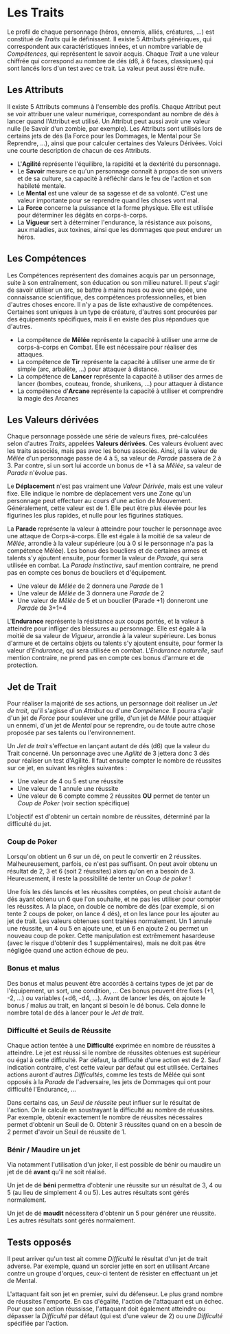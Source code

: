 # Les Traits

Le profil de chaque personnage (héros, ennemis, alliés, créatures, ...) est constitué de _Traits_ qui le définissent. Il existe 5 _Attributs_ génériques, qui correspondent aux caractéristiques innées, et un nombre variable de _Compétences_, qui représentent le savoir acquis. Chaque _Trait_ a une valeur chiffrée qui correspond au nombre de dés (d6, à 6 faces, classiques) qui sont lancés lors d'un test avec ce trait. La valeur peut aussi être nulle.

## Les Attributs

Il existe 5 Attributs communs à l'ensemble des profils. Chaque Attribut peut se voir attribuer une valeur numérique, correspondant au nombre de dés à lancer quand l'Attribut est utilisé. Un Attribut peut aussi avoir une valeur nulle (le Savoir d'un zombie, par exemple). Les Attributs sont utilisés lors de certains jets de dés (la Force pour les Dommages, le Mental pour Se Reprendre, ...), ainsi que pour calculer certaines des Valeurs Dérivées. Voici une courte description de chacun de ces Attributs.

* L'**Agilité** représente l'équilibre, la rapidité et la dextérité du personnage.
* Le **Savoir** mesure ce qu'un personnage connaît à propos de son univers et de sa culture, sa capacité à réfléchir dans le feu de l'action et son habileté mentale.
* Le **Mental** est une valeur de sa sagesse et de sa volonté. C'est une valeur importante pour se reprendre quand les choses vont mal.
* La **Force** concerne la puissance et la forme physique. Elle est utilisée pour déterminer les dégâts en corps-à-corps.
* La **Vigueur** sert à déterminer l'endurance, la résistance aux poisons, aux maladies, aux toxines, ainsi que les dommages que peut endurer un héros.

## Les Compétences

Les Compétences représentent des domaines acquis par un personnage, suite à son entraînement, son éducation ou son milieu naturel. Il peut s'agir de savoir utiliser un arc, se battre à mains nues ou avec une épée, une connaissance scientifique, des compétences professionnelles, et bien d'autres choses encore. Il n'y a pas de liste exhaustive de compétences. Certaines sont uniques à un type de créature, d'autres sont procurées par des équipements spécifiques, mais il en existe des plus répandues que d'autres.

* La compétence de **Mêlée** représente la capacité à utiliser une arme de corps-à-corps en Combat. Elle est nécessaire pour réaliser des attaques.
* La compétence de **Tir** représente la capacité à utiliser une arme de tir simple (arc, arbalète, ...) pour attaquer à distance.
* La compétence de **Lancer** représente la capacité à utiliser des armes de lancer (bombes, couteau, fronde, shurikens, ...) pour attaquer à distance
* La compétence d'**Arcane** représente la capacité à utiliser et comprendre la magie des Arcanes

## Les Valeurs dérivées

Chaque personnage possède une série de valeurs fixes, pré-calculées selon d'autres _Traits_, appelées **Valeurs dérivées**. Ces valeurs évoluent avec les traits associés, mais pas avec les bonus associés. Ainsi, si la valeur de _Mêlée_ d'un personnage passe de 4 à 5, sa valeur de _Parade_ passera de 2 à 3. Par contre, si un sort lui accorde un bonus de +1 à sa _Mêlée_, sa valeur de _Parade_ n'évolue pas.

Le **Déplacement** n'est pas vraiment une _Valeur Dérivée_, mais est une valeur fixe. Elle indique le nombre de déplacement vers une Zone qu'un personnage peut effectuer au cours d'une action de Mouvement. Généralement, cette valeur est de 1. Elle peut être plus élevée pour les figurines les plus rapides, et nulle pour les figurines statiques.

La **Parade** représente la valeur à atteindre pour toucher le personnage avec une attaque de Corps-à-corps. Elle est égale à la moitié de sa valeur de _Mêlée_, arrondie à la valeur supérieure (ou à 0 si le personnage n'a pas la compétence Mêlée). Les bonus des boucliers et de certaines armes et talents s'y ajoutent ensuite, pour former la valeur de _Parade_, qui sera utilisée en combat. La _Parade instinctive_, sauf mention contraire, ne prend pas en compte ces bonus de boucliers et d'équipement.

* Une valeur de _Mêlée_ de 2 donnera une _Parade_ de 1
* Une valeur de _Mêlée_ de 3 donnera une _Parade_ de 2
* Une valeur de _Mêlée_ de 5 et un bouclier (Parade +1) donneront une _Parade_ de 3+1=4

L'**Endurance** représente la résistance aux coups portés, et la valeur à atteindre pour infliger des blessures au personnage. Elle est égale à la moitié de sa valeur de _Vigueur_, arrondie à la valeur supérieure. Les bonus d'armure et de certains objets ou talents s'y ajoutent ensuite, pour former la valeur d'_Endurance_, qui sera utilisée en combat. L'_Endurance naturelle_, sauf mention contraire, ne prend pas en compte ces bonus d'armure et de protection.

## Jet de Trait

Pour réaliser la majorité de ses actions, un personnage doit réaliser un _Jet de trait_, qu'il s'agisse d'un _Attribut_ ou d'une _Compétence_. Il pourra s'agir d'un jet de _Force_ pour soulever une grille, d'un jet de _Mêlée_ pour attaquer un ennemi, d'un jet de _Mental_ pour se reprendre, ou de toute autre chose proposée par ses talents ou l'environnement.

Un _Jet de trait_ s'effectue en lançant autant de dés (d6) que la valeur du Trait concerné. Un personnage avec une _Agilité_ de 3 jettera donc 3 dés pour réaliser un test d'Agilité. Il faut ensuite compter le nombre de réussites sur ce jet, en suivant les règles suivantes :

* Une valeur de 4 ou 5 est une réussite
* Une valeur de 1 annule une réussite
* Une valeur de 6 compte comme 2 réussites **OU** permet de tenter un _Coup de Poker_ (voir section spécifique)

L'objectif est d'obtenir un certain nombre de réussites, déterminé par la difficulté du jet.

### Coup de Poker

Lorsqu'on obtient un 6 sur un dé, on peut le convertir en 2 réussites. Malheureusement, parfois, ce n'est pas suffisant. On peut avoir obtenu un résultat de 2, 3 et 6 (soit 2 réussites) alors qu'on en a besoin de 3. Heureusement, il reste la possibilité de tenter un _Coup de poker_ !

Une fois les dés lancés et les réussites comptées, on peut choisir autant de dés ayant obtenu un 6 que l'on souhaite, et ne pas les utiliser pour compter les réussites. A la place, on double ce nombre de dés (par exemple, si on tente 2 coups de poker, on lance 4 dés), et on les lance pour les ajouter au jet de trait. Les valeurs obtenues sont traitées normalement. Un 1 annule une réussite, un 4 ou 5 en ajoute une, et un 6 en ajoute 2 ou permet un nouveau coup de poker. Cette manipulation est extrêmement hasardeuse (avec le risque d'obtenir des 1 supplémentaires), mais ne doit pas être négligée quand une action échoue de peu.

### Bonus et malus

Des bonus et malus peuvent être accordés à certains types de jet par de l'équipement, un sort, une condition, ... Ces bonus peuvent être fixes (+1, -2, ...) ou variables (+d6, -d4, ...). Avant de lancer les dés, on ajoute le bonus / malus au trait, en lançant si besoin le dé bonus. Cela donne le nombre total de dés à lancer pour le _Jet de trait_.

### Difficulté et Seuils de Réussite

Chaque action tentée à une **Difficulté** exprimée en nombre de réussites à atteindre. Le jet est réussi si le nombre de réussites obtenues est supérieur ou égal à cette difficulté. Par défaut, la difficulté d'une action est de 2. Sauf indication contraire, c'est cette valeur par défaut qui est utilisée. Certaines actions auront d'autres _Difficultés_, comme les tests de Mêlée qui sont opposés à la _Parade_ de l'adversaire, les jets de Dommages qui ont pour difficulté l'Endurance, ...

Dans certains cas, un _Seuil de réussite_ peut influer sur le résultat de l'action. On le calcule en soustrayant la difficulté au nombre de réussites. Par exemple, obtenir exactement le nombre de réussites nécessaires permet d'obtenir un Seuil de 0. Obtenir 3 réussites quand on en a besoin de 2 permet d'avoir un Seuil de réussite de 1.

### Bénir / Maudire un jet

Via notamment l'utilisation d'un joker, il est possible de bénir ou maudire un jet de dé **avant** qu'il ne soit réalisé.

Un jet de dé **béni** permettra d'obtenir une réussite sur un résultat de 3, 4 ou 5 (au lieu de simplement 4 ou 5). Les autres résultats sont gérés normalement.

Un jet de dé **maudit** nécessitera d'obtenir un 5 pour générer une réussite. Les autres résultats sont gérés normalement.

## Tests opposés

Il peut arriver qu'un test ait comme _Difficulté_ le résultat d'un jet de trait adverse. Par exemple, quand un sorcier jette en sort en utilisant Arcane contre un groupe d'orques, ceux-ci tentent de résister en effectuant un jet de Mental.

L'attaquant fait son jet en premier, suivi du défenseur. Le plus grand nombre de réussites l'emporte. En cas d'égalité, l'action de l'attaquant est un échec. Pour que son action réussisse, l'attaquant doit également atteindre ou dépasser la _Difficulté_  par défaut (qui est d'une valeur de 2) ou une _Difficulté_ spécifiée par l'action.

